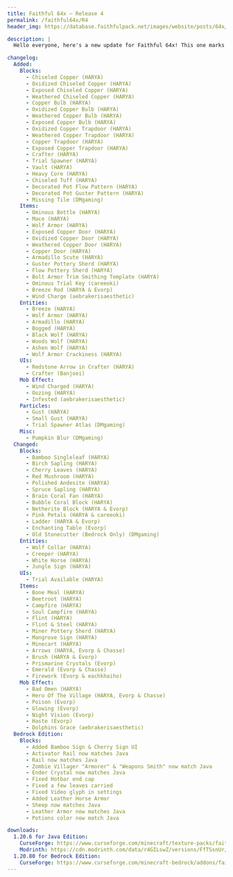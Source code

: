 ```yaml
---
title: Faithful 64x – Release 4
permalink: /faithful64x/R4
header_img: https://database.faithfulpack.net/images/website/posts/64x/R4.jpg

description: |
  Hello everyone, here's a new update for Faithful 64x! This one marks the first part of the Bolts & Battles update, which has been split into two parts. Being mainly focused on 1.21 while also changing some existing textures, notable additions include chiseled copper, copper bulb, and the crafter, and for changes, we have brand-new creeper, netherite block, and red mushroom textures.

changelog:
  Added:
    Blocks:
      - Chiseled Copper (HARYA)
      - Oxidized Chiseled Copper (HARYA)
      - Exposed Chiseled Copper (HARYA)
      - Weathered Chiseled Copper (HARYA)
      - Copper Bulb (HARYA)
      - Oxidized Copper Bulb (HARYA)
      - Weathered Copper Bulb (HARYA)
      - Exposed Copper Bulb (HARYA)
      - Oxidized Copper Trapdoor (HARYA)
      - Weathered Copper Trapdoor (HARYA)
      - Copper Trapdoor (HARYA)
      - Exposed Copper Trapdoor (HARYA)
      - Crafter (HARYA)
      - Trial Spawner (HARYA)
      - Vault (HARYA)
      - Heavy Core (HARYA)
      - Chiseled Tuff (HARYA)
      - Decorated Pot Flow Pattern (HARYA)
      - Decorated Pot Guster Pattern (HARYA)
      - Missing Tile (DMgaming)
    Items:
      - Ominous Bottle (HARYA)
      - Mace (HARYA)
      - Wolf Armor (HARYA)
      - Exposed Copper Door (HARYA)
      - Oxidized Copper Door (HARYA)
      - Weathered Copper Door (HARYA)
      - Copper Door (HARYA)
      - Armadillo Scute (HARYA)
      - Guster Pottery Sherd (HARYA)
      - Flow Pottery Sherd (HARYA)
      - Bolt Armor Trim Smithing Template (HARYA)
      - Ominous Trial Key (careeoki)
      - Breeze Rod (HARYA & Evorp)
      - Wind Charge (aebrakerisaesthetic)
    Entities:
      - Breeze (HARYA)
      - Wolf Armor (HARYA)
      - Armadillo (HARYA)
      - Bogged (HARYA)
      - Black Wolf (HARYA)
      - Woods Wolf (HARYA)
      - Ashen Wolf (HARYA)
      - Wolf Armor Crackiness (HARYA)
    UIs:
      - Redstone Arrow in Crafter (HARYA)
      - Crafter (Banjoei)
    Mob Effect:
      - Wind Charged (HARYA)
      - Oozing (HARYA)
      - Infested (aebrakerisaesthetic)
    Particles:
      - Gust (HARYA)
      - Small Gust (HARYA)
      - Trial Spawner Atlas (DMgaming)
    Misc:
      - Pumpkin Blur (DMgaming)
  Changed:
    Blocks:
      - Bamboo Singleleaf (HARYA)
      - Birch Sapling (HARYA)
      - Cherry Leaves (HARYA)
      - Red Mushroom (HARYA)
      - Polished Andesite (HARYA)
      - Spruce Sapling (HARYA)
      - Brain Coral Fan (HARYA)
      - Bubble Coral Block (HARYA)
      - Netherite Block (HARYA & Evorp)
      - Pink Petals (HARYA & careeoki)
      - Ladder (HARYA & Evorp)
      - Enchanting Table (Evorp)
      - Old Stonecutter (Bedrock Only) (DMgaming)
    Entities:
      - Wolf Collar (HARYA)
      - Creeper (HARYA)
      - White Horse (HARYA)
      - Jungle Sign (HARYA)
    UIs:
      - Trial Available (HARYA)
    Items:
      - Bone Meal (HARYA)
      - Beetroot (HARYA)
      - Campfire (HARYA)
      - Soul Campfire (HARYA)
      - Flint (HARYA)
      - Flint & Steel (HARYA)
      - Miner Pottery Sherd (HARYA)
      - Mangrove Sign (HARYA)
      - Minecart (HARYA)
      - Arrows (HARYA, Evorp & Chasse)
      - Brush (HARYA & Evorp)
      - Prismarine Crystals (Evorp)
      - Emerald (Evorp & Chasse)
      - Firework (Evorp & eachkhaiho)
    Mob Effect:
      - Bad Omen (HARYA)
      - Hero Of The Village (HARYA, Evorp & Chasse)
      - Poison (Evorp)
      - Glowing (Evorp)
      - Night Vision (Evorp)
      - Haste (Evorp)
      - Dolphins Grace (aebrakerisaesthetic)
  Bedrock Edition:
    Blocks:
      - Added Bamboo Sign & Cherry Sign UI
      - Activator Rail now matches Java
      - Rail now matches Java
      - Zombie Villager "Armorer" & "Weapons Smith" now match Java
      - Ender Crystal now matches Java
      - Fixed Hotbar end cap
      - Fixed a few leaves carried
      - Fixed Video glyph in settings
      - Added Leather Horse Armor
      - Sheep now matches Java
      - Leather Armor now matches Java
      - Potions color now match Java

downloads:
  1.20.6 for Java Edition:
    CurseForge: https://www.curseforge.com/minecraft/texture-packs/faithful-64x/download/5373387
    Modrinth: https://cdn.modrinth.com/data/r4GILswZ/versions/FfTSsnUr/Faithful%2064x%20-%20Release%204.zip
  1.20.80 for Bedrock Edition:
    CurseForge: https://www.curseforge.com/minecraft-bedrock/addons/faithful-64x-bedrock/download/5373388
---
```


